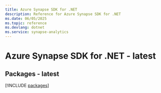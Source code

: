 ```yaml
---
title: Azure Synapse SDK for .NET
description: Reference for Azure Synapse SDK for .NET
ms.date: 06/05/2025
ms.topic: reference
ms.devlang: dotnet
ms.service: synapse-analytics
---
```

# Azure Synapse SDK for .NET - latest
## Packages - latest
[!INCLUDE [packages](synapse-index.md)]